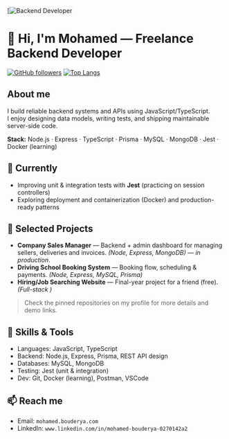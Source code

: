 [![Backend Developer](https://github.com/CipherXCoder/CipherXCoder/blob/main/Navy%20Blue%20Geometric%20Technology%20LinkedIn%20Banner2.png)

# 👋 Hi, I'm Mohamed — Freelance Backend Developer

[![GitHub followers](https://img.shields.io/github/followers/CipherXCoder?label=follow&style=social)](https://github.com/CipherXCoder)
[![Top Langs](https://github-readme-stats.vercel.app/api/top-langs/?username=CipherXCoder&layout=compact)](https://github.com/CipherXCoder)

## About me
I build reliable backend systems and APIs using JavaScript/TypeScript.  
I enjoy designing data models, writing tests, and shipping maintainable server-side code.

**Stack:** Node.js · Express · TypeScript · Prisma · MySQL · MongoDB · Jest · Docker (learning)

## 🔭 Currently
- Improving unit & integration tests with **Jest** (practicing on session controllers)  
- Exploring deployment and containerization (Docker) and production-ready patterns

## 🚀 Selected Projects
- **Company Sales Manager** — Backend + admin dashboard for managing sellers, deliveries and invoices. *(Node, Express, MongoDB)* — _in production_.  
- **Driving School Booking System** — Booking flow, scheduling & payments. *(Node, Express, MySQL, Prisma)*  
- **Hiring/Job Searching Website** — Final-year project for a friend (free). *(Full-stack )*

> Check the pinned repositories on my profile for more details and demo links.

## 🧰 Skills & Tools
- Languages: JavaScript, TypeScript  
- Backend: Node.js, Express, Prisma, REST API design  
- Databases: MySQL, MongoDB  
- Testing: Jest (unit & integration)  
- Dev: Git, Docker (learning), Postman, VSCode

## 📫 Reach me
- Email: `mohamed.bouderya.com`  
- LinkedIn: `www.linkedin.com/in/mohamed-bouderya-0270142a2`  

